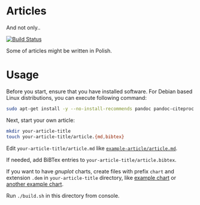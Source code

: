 # Articles

And not only..

[![Build Status](https://travis-ci.org/pasuder/articles.svg?branch=master)](https://travis-ci.org/pasuder/articles)

Some of articles might be written in Polish.

# Usage

Before you start, ensure that you have installed software. For Debian based Linux distributions, you can execute following command:

```bash
sudo apt-get install -y --no-install-recommends pandoc pandoc-citeproc gnuplot texlive texlive-latex-recommended texlive-latex-extra lmodern
```

Next, start your own article:

```bash
mkdir your-article-title
touch your-article-title/article.{md,bibtex}
```

Edit `your-article-title/article.md` like [`example-article/article.md`](example-article/article.md).

If needed, add BiBTex entries to `your-article-title/article.bibtex`.

If you want to have _gnuplot_ charts, create files with prefix `chart` and extension `.dem` in `your-article-title`
directory, like [example chart](example-article/chart-01.dem) or [another example chart](example-article/chart-02.dem).

Run `./build.sh` in this directory from console.
